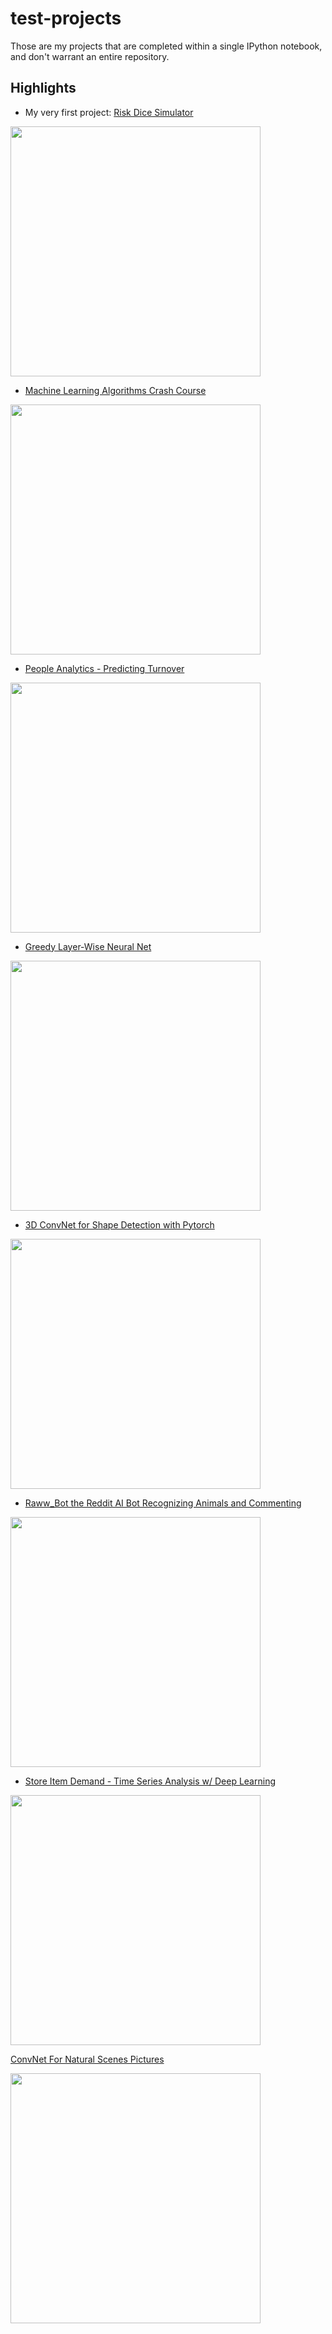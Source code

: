 # test-projects

Those are my projects that are completed within a single IPython notebook, and don't warrant an entire repository.
## Highlights
- My very first project: [Risk Dice Simulator](https://github.com/nicolas-gervais/test-projects/blob/master/riskdicesimulator.py)

<img src=https://www.gamesoftradition.com/wp-content/uploads/2017/06/board-games-like-risk.jpg width=400 img>

- [Machine Learning Algorithms Crash Course](https://github.com/nicolas-gervais/test-projects/blob/master/Machine%20Learning%20Algorithms%20Crash%20Course.ipynb)

<img src=https://user-images.githubusercontent.com/46652050/71557925-45197000-2a1b-11ea-8a5d-43bb515fb79c.png width=400 img>

- [People Analytics - Predicting Turnover](https://github.com/nicolas-gervais/test-projects/blob/master/People%20Analytics%20-%20Predicting%20Turnover.ipynb)

<img src=https://user-images.githubusercontent.com/46652050/71557825-93c60a80-2a19-11ea-8117-5c14aa45483a.png width=400 img>

- [Greedy Layer-Wise Neural Net](https://github.com/nicolas-gervais/test-projects/blob/master/Greedy%20Layer-Wise%20Neural%20Net.ipynb)

<img src=https://user-images.githubusercontent.com/46652050/71557967-d4268800-2a1b-11ea-8cf4-357c35471447.png width=400 img>

- [3D ConvNet for Shape Detection with Pytorch](https://github.com/nicolas-gervais/test-projects/blob/master/3D%20ConvNet%20for%20Shape%20Detection%20with%20Pytorch.ipynb)
<img src=https://user-images.githubusercontent.com/46652050/71557979-fb7d5500-2a1b-11ea-8f6c-59cbeaa8f598.png width=400 img>

- [Raww_Bot the Reddit AI Bot Recognizing Animals and Commenting](https://github.com/nicolas-gervais/test-projects/blob/master/Raww%20Bot%20the%20Reddit%20AI%20Bot%20Recognizing%20Animals%20and%20Commenting.ipynb)
<img src=https://user-images.githubusercontent.com/46652050/71557999-3da69680-2a1c-11ea-8976-5237619396a7.png width=400 img>

- [Store Item Demand - Time Series Analysis w/ Deep Learning](https://github.com/nicolas-gervais/test-projects/blob/master/Time%20Series%20Deep%20Learning%20(RNN%2C%20LSTM%2C%20CNN).ipynb)

<img src=https://user-images.githubusercontent.com/46652050/71558019-81010500-2a1c-11ea-8287-530c127a5022.png width=400 img>

[ConvNet For Natural Scenes Pictures](https://github.com/nicolas-gervais/test-projects/blob/master/ConvNet%20For%20Natural%20Scenes%20Pictures.ipynb)

<img src=https://user-images.githubusercontent.com/46652050/71558063-fa005c80-2a1c-11ea-8fef-ce92489e1195.png width=400 img>
